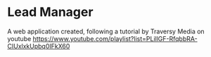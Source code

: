 # Lead Manager
A web application created, following a tutorial by Traversy Media on youtube 
https://www.youtube.com/playlist?list=PLillGF-RfqbbRA-CIUxlxkUpbq0IFkX60